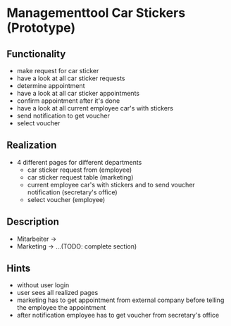 # Managementtool Car Stickers (Prototype)

## Functionality
- make request for car sticker
- have a look at all car sticker requests
- determine appointment
- have a look at all car sticker appointments
- confirm appointment after it's done
- have a look at all current employee car's with stickers
- send notification to get voucher 
- select voucher


## Realization
- 4 different pages for different departments
    - car sticker request from (employee)
    - car sticker request table (marketing)
    - current employee car's with stickers and to send voucher notification (secretary's office)
    - select voucher (employee)


## Description

- Mitarbeiter ->
- Marketing ->
...(TODO: complete section)

## Hints
- without user login
- user sees all realized pages
- marketing has to get appointment from external company before telling the employee the appointment
- after notification employee has to get voucher from secretary's office
